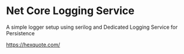 # Net Core Logging Service
A simple logger setup using serilog and Dedicated Logging Service for Persistence

https://hexquote.com/
